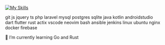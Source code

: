 <!-- ### Hey, I'm Erlang Parasu! 👋 -->

<!-- **Selected Skills**: -->

[![My Skills](https://skillicons.dev/icons?&i=leptos,git,js,jquery,ts,php,laravel,mysql,postgres,sqlite,java,kotlin,androidstudio,dart,flutter,rust,actix,go,vscode,neovim,bash,ansible,jenkins,linux,ubuntu,nginx,docker,firebase&perline=7)]([https://skillicons.dev](https://github.com/erlangparasu/))


git js jquery ts php laravel mysql postgres sqlite java kotlin androidstudio dart flutter rust actix vscode neovim bash ansible jenkins linux ubuntu nginx docker firebase

<!-- - 🔭 I’m currently working on ... -->
🌱 I’m currently learning Go and Rust
<!-- - 👯 I’m looking to collaborate on ... -->
<!-- - 🤔 I’m looking for help with ... -->
<!-- - 💬 Ask me about PHP, Java, Kotlin, Android -->
<!-- - 📫 How to reach me: ... -->
<!-- - 😄 Pronouns: ... -->
<!-- - ⚡ Fun fact: ... -->
